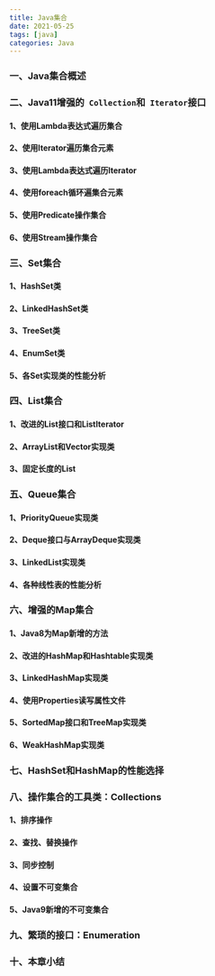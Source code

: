 ```yaml
---
title: Java集合
date: 2021-05-25
tags: [java]
categories: Java
---
```


### 一、Java集合概述



### 二、Java11增强的` Collection`和` Iterator`接口

#### 1、使用Lambda表达式遍历集合



#### 2、使用Iterator遍历集合元素



#### 3、使用Lambda表达式遍历Iterator



#### 4、使用foreach循环遍集合元素



#### 5、使用Predicate操作集合



#### 6、使用Stream操作集合



### 三、Set集合

#### 1、HashSet类



#### 2、LinkedHashSet类



#### 3、TreeSet类



#### 4、EnumSet类



#### 5、各Set实现类的性能分析



### 四、List集合

#### 1、改进的List接口和ListIterator



#### 2、ArrayList和Vector实现类



#### 3、固定长度的List



### 五、Queue集合

#### 1、PriorityQueue实现类



#### 2、Deque接口与ArrayDeque实现类



#### 3、LinkedList实现类



#### 4、各种线性表的性能分析



### 六、增强的Map集合

#### 1、Java8为Map新增的方法



#### 2、改进的HashMap和Hashtable实现类



#### 3、LinkedHashMap实现类



#### 4、使用Properties读写属性文件



#### 5、SortedMap接口和TreeMap实现类



#### 6、WeakHashMap实现类



### 七、HashSet和HashMap的性能选择



### 八、操作集合的工具类：Collections



#### 1、排序操作



#### 2、查找、替换操作



#### 3、同步控制



#### 4、设置不可变集合



#### 5、Java9新增的不可变集合



### 九、繁琐的接口：Enumeration



### 十、本章小结









